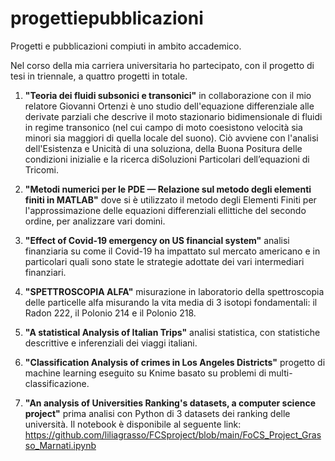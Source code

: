 # progettiepubblicazioni
Progetti e pubblicazioni compiuti in ambito accademico.

Nel corso della mia carriera universitaria ho partecipato, con il progetto di tesi in triennale, a quattro progetti in totale.

1) **"Teoria dei fluidi subsonici e transonici"** in collaborazione con il mio relatore Giovanni Ortenzi è uno studio dell'equazione differenziale alle derivate parziali
che descrive il moto stazionario bidimensionale di fluidi in regime transonico (nel cui campo di moto coesistono velocità sia minori sia maggiori di quella locale del suono).
Ciò avviene con l'analisi dell'Esistenza e Unicità di una soluziona, della Buona Positura delle condizioni inizialie e la ricerca diSoluzioni Particolari dell’equazioni di Tricomi.

2) **"Metodi numerici per le PDE — Relazione sul metodo degli elementi finiti in MATLAB"** dove si è utilizzato il metodo degli Elementi Finiti 
per l'approssimazione delle equazioni differenziali ellittiche del secondo ordine, per analizzare vari domini.

3) **"Effect of Covid-19 emergency on US financial system"** analisi finanziaria su come il Covid-19 ha impattato sul mercato americano e in particolari quali sono state le strategie
adottate dei vari intermediari finanziari. 

4) **"SPETTROSCOPIA ALFA"** misurazione in laboratorio della spettroscopia delle particelle alfa misurando la vita media di 3 isotopi fondamentali: il Radon 222, il Polonio 214 e il Polonio 218.

5) **"A statistical Analysis of Italian Trips"** analisi statistica, con statistiche descrittive e inferenziali dei viaggi italiani. 

6) **"Classification Analysis of crimes in Los Angeles Districts"** progetto di machine learning eseguito su Knime basato su problemi di multi-classificazione. 

7) **"An analysis of Universities Ranking's datasets, a computer science project"** prima analisi con Python di 3 datasets dei ranking delle università. Il notebook è disponibile al seguente link: https://github.com/liliagrasso/FCSproject/blob/main/FoCS_Project_Grasso_Marnati.ipynb 

